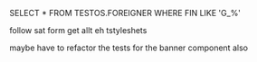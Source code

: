 SELECT * FROM TESTOS.FOREIGNER WHERE FIN LIKE 'G_%'

follow sat form get allt eh tstyleshets

maybe have to refactor the tests for the banner component also